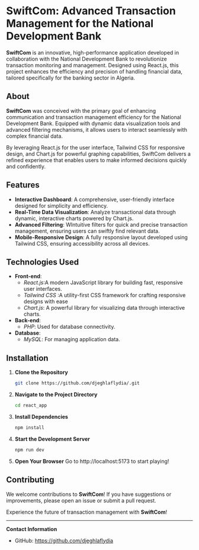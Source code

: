 # **SwiftCom**: Advanced Transaction Management for the National Development Bank

**SwiftCom** is an innovative, high-performance application developed in collaboration with the National Development Bank to revolutionize transaction monitoring and management. Designed using React.js, this project enhances the efficiency and precision of handling financial data, tailored specifically for the banking sector in Algeria.

## About

**SwiftCom** was conceived with the primary goal of enhancing communication and transaction management efficiency for the National Development Bank. Equipped with dynamic data visualization tools and advanced filtering mechanisms, it allows users to interact seamlessly with complex financial data.

By leveraging React.js for the user interface, Tailwind CSS for responsive design, and Chart.js for powerful graphing capabilities, SwiftCom delivers a refined experience that enables users to make informed decisions quickly and confidently.

## Features

- **Interactive Dashboard**: A comprehensive, user-friendly interface designed for simplicity and efficiency.
- **Real-Time Data Visualization**: Analyze transactional data through dynamic, interactive charts powered by Chart.js.
- **Advanced Filtering**: WIntuitive filters for quick and precise transaction management, ensuring users can swiftly find relevant data.
- **Mobile-Responsive Design**: A fully responsive layout developed using Tailwind CSS, ensuring accessibility across all devices.


## Technologies Used

- **Front-end**: 
    - *React.js*:A modern JavaScript library for building fast, responsive user interfaces.
    - *Tailwind CSS* :A utility-first CSS framework for crafting responsive designs with ease
    - *Chart.js*: A powerful library for visualizing data through interactive charts.
- **Back-end**: 
    - *PHP*: Used for database connectivity.
- **Database**:
    - *MySQL*: For managing application data.


## Installation

1. **Clone the Repository**
   ```bash
   git clone https://github.com/djeghlaflydia/.git
2. **Navigate to the Project Directory**
   ```bash
   cd react_app
3. **Install Dependencies**
   ```bash
   npm install
4. **Start the Development Server**
   ```bash
   npm run dev
5. **Open Your Browser**
 Go to http://localhost:5173 to start playing!

## Contributing
We welcome contributions to **SwiftCom**! If you have suggestions or improvements, please open an issue or submit a pull request.

Experience the future of transaction management with **SwiftCom**!

---

**Contact Information**
- GitHub: https://github.com/djeghlaflydia
